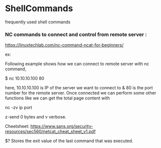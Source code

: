 # ShellCommands
frequently used shell commands

### NC commands to connect and control from remote server :

https://linuxtechlab.com/nc-command-ncat-for-beginners/

ex:

Following example shows how we can connect to remote server with nc command,

$ nc 10.10.10.100 80

here, 10.10.10.100 is IP of the server we want to connect to & 80 is the port number for the remote server. Once connected we can perform some other functions like we can get the total page content with

nc -zv ip port

z-send 0 bytes and v verbose.

Cheetsheet: https://www.sans.org/security-resources/sec560/netcat_cheat_sheet_v1.pdf


$? Stores the exit value of the last command that was executed.


